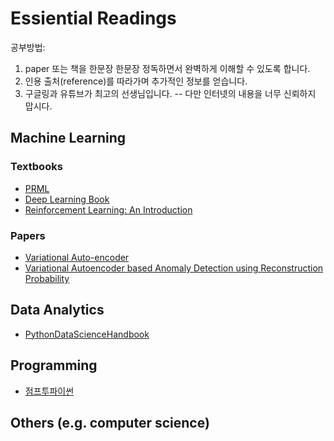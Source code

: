 # Essiential Readings

공부방법: 
1. paper 또는 책을 한문장 한문장 정독하면서 완벽하게 이해할 수 있도록 합니다. 
1. 인용 출처(reference)를 따라가며 추가적인 정보를 얻습니다.
1. 구글링과 유튜브가 최고의 선생님입니다. -- 다만 인터넷의 내용을 너무 신뢰하지 맙시다.

## Machine Learning

### Textbooks

- [PRML](https://www.microsoft.com/en-us/research/publication/pattern-recognition-machine-learning/?OCID=msr_ebook_cbishop_fb)
- [Deep Learning Book](https://www.deeplearningbook.org/)
- [Reinforcement Learning: An Introduction](http://incompleteideas.net/book/the-book.html)

### Papers

- [Variational Auto-encoder](https://arxiv.org/abs/1312.6114)
- [Variational Autoencoder based Anomaly Detection using Reconstruction Probability](http://dm.snu.ac.kr/static/docs/TR/SNUDM-TR-2015-03.pdf)

## Data Analytics

- [PythonDataScienceHandbook](https://jakevdp.github.io/PythonDataScienceHandbook/)

## Programming

- [점프투파이썬](https://wikidocs.net/book/1)

## Others (e.g. computer science)
